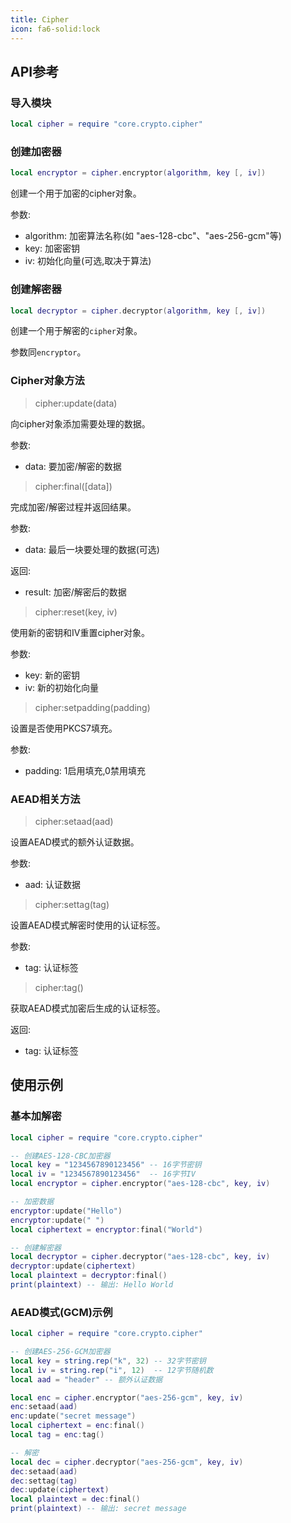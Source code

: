 ```yaml
---
title: Cipher
icon: fa6-solid:lock
---
```

## API参考

### 导入模块
```lua validate
local cipher = require "core.crypto.cipher"
```

### 创建加密器
```lua
local encryptor = cipher.encryptor(algorithm, key [, iv])
```

创建一个用于加密的cipher对象。

参数:
- algorithm: 加密算法名称(如 "aes-128-cbc"、"aes-256-gcm"等)
- key: 加密密钥
- iv: 初始化向量(可选,取决于算法)

### 创建解密器

```lua
local decryptor = cipher.decryptor(algorithm, key [, iv])
```

创建一个用于解密的`cipher`对象。

参数同`encryptor`。

### Cipher对象方法

> cipher:update(data)

向cipher对象添加需要处理的数据。

参数:
- data: 要加密/解密的数据


> cipher:final([data])

完成加密/解密过程并返回结果。

参数:
- data: 最后一块要处理的数据(可选)

返回:
- result: 加密/解密后的数据

> cipher:reset(key, iv)

使用新的密钥和IV重置cipher对象。

参数:
- key: 新的密钥
- iv: 新的初始化向量

> cipher:setpadding(padding)

设置是否使用PKCS7填充。

参数:
- padding: 1启用填充,0禁用填充

### AEAD相关方法

> cipher:setaad(aad)

设置AEAD模式的额外认证数据。

参数:
- aad: 认证数据

> cipher:settag(tag)

设置AEAD模式解密时使用的认证标签。

参数:
- tag: 认证标签

> cipher:tag()

获取AEAD模式加密后生成的认证标签。

返回:
- tag: 认证标签

## 使用示例

### 基本加解密

```lua validate
local cipher = require "core.crypto.cipher"

-- 创建AES-128-CBC加密器
local key = "1234567890123456" -- 16字节密钥
local iv = "1234567890123456"  -- 16字节IV
local encryptor = cipher.encryptor("aes-128-cbc", key, iv)

-- 加密数据
encryptor:update("Hello")
encryptor:update(" ")
local ciphertext = encryptor:final("World")

-- 创建解密器
local decryptor = cipher.decryptor("aes-128-cbc", key, iv)
decryptor:update(ciphertext)
local plaintext = decryptor:final()
print(plaintext) -- 输出: Hello World
```

### AEAD模式(GCM)示例

```lua validate
local cipher = require "core.crypto.cipher"

-- 创建AES-256-GCM加密器
local key = string.rep("k", 32) -- 32字节密钥
local iv = string.rep("i", 12)  -- 12字节随机数
local aad = "header" -- 额外认证数据

local enc = cipher.encryptor("aes-256-gcm", key, iv)
enc:setaad(aad)
enc:update("secret message")
local ciphertext = enc:final()
local tag = enc:tag()

-- 解密
local dec = cipher.decryptor("aes-256-gcm", key, iv)
dec:setaad(aad)
dec:settag(tag)
dec:update(ciphertext)
local plaintext = dec:final()
print(plaintext) -- 输出: secret message
```
